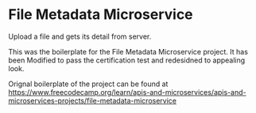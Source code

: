 # File Metadata Microservice

Upload a file and gets its detail from server.



This was the boilerplate for the File Metadata Microservice project. It has been Modified to pass the certification test and redesidned to appealing look.


Orignal boilerplate of the project can be found at https://www.freecodecamp.org/learn/apis-and-microservices/apis-and-microservices-projects/file-metadata-microservice
